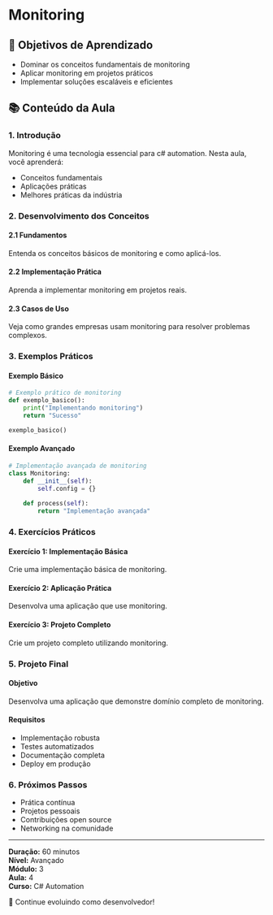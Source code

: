 # Monitoring

## 🎯 Objetivos de Aprendizado
- Dominar os conceitos fundamentais de monitoring
- Aplicar monitoring em projetos práticos
- Implementar soluções escaláveis e eficientes

## 📚 Conteúdo da Aula

### 1. Introdução
Monitoring é uma tecnologia essencial para c# automation. Nesta aula, você aprenderá:

- Conceitos fundamentais
- Aplicações práticas
- Melhores práticas da indústria

### 2. Desenvolvimento dos Conceitos

#### 2.1 Fundamentos
Entenda os conceitos básicos de monitoring e como aplicá-los.

#### 2.2 Implementação Prática
Aprenda a implementar monitoring em projetos reais.

#### 2.3 Casos de Uso
Veja como grandes empresas usam monitoring para resolver problemas complexos.

### 3. Exemplos Práticos

#### Exemplo Básico
```python
# Exemplo prático de monitoring
def exemplo_basico():
    print("Implementando monitoring")
    return "Sucesso"

exemplo_basico()
```

#### Exemplo Avançado
```python
# Implementação avançada de monitoring
class Monitoring:
    def __init__(self):
        self.config = {}
    
    def process(self):
        return "Implementação avançada"
```

### 4. Exercícios Práticos

#### Exercício 1: Implementação Básica
Crie uma implementação básica de monitoring.

#### Exercício 2: Aplicação Prática
Desenvolva uma aplicação que use monitoring.

#### Exercício 3: Projeto Completo
Crie um projeto completo utilizando monitoring.

### 5. Projeto Final

#### Objetivo
Desenvolva uma aplicação que demonstre domínio completo de monitoring.

#### Requisitos
- Implementação robusta
- Testes automatizados
- Documentação completa
- Deploy em produção

### 6. Próximos Passos

- Prática contínua
- Projetos pessoais
- Contribuições open source
- Networking na comunidade

---

**Duração:** 60 minutos  
**Nível:** Avançado  
**Módulo:** 3  
**Aula:** 4  
**Curso:** C# Automation

🎉 Continue evoluindo como desenvolvedor!
